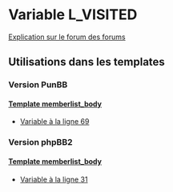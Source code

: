 # Variable L_VISITED
[Explication sur le forum des forums](http://forum.forumactif.com/t294113-listing-des-variables#L_VISITED)

## Utilisations dans les templates

### Version PunBB

#### [Template memberlist_body](punbb/memberlist_body.md)
* [Variable à la ligne 69](../punbb/memberlist_body.tpl#L69)

### Version phpBB2

#### [Template memberlist_body](subsilver/memberlist_body.md)
* [Variable à la ligne 31](../subsilver/memberlist_body.tpl#L31)